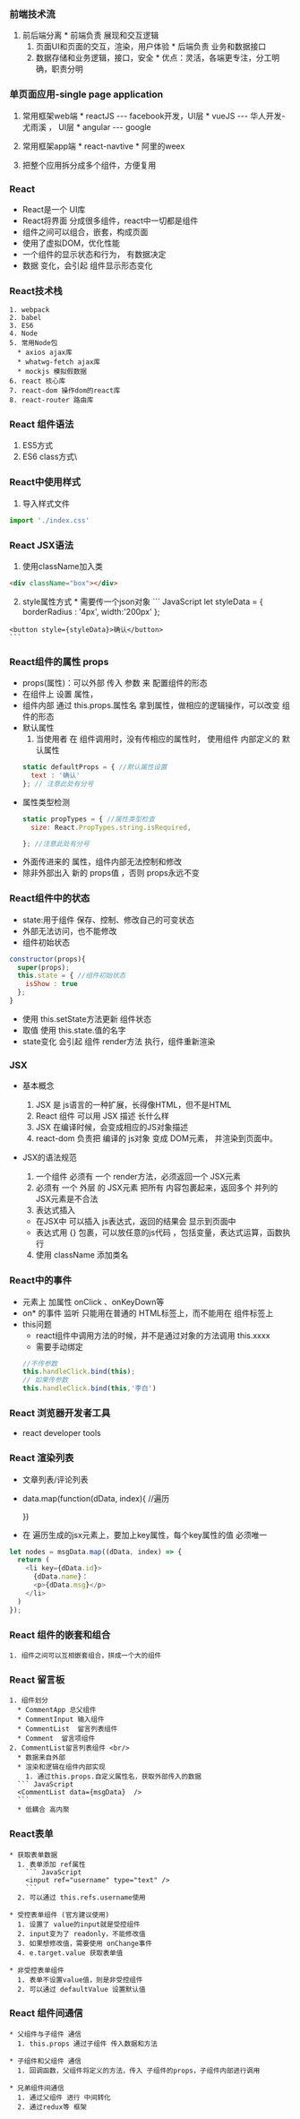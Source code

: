 ### 前端技术流
  1. 前后端分离
    * 前端负责 展现和交互逻辑
      1. 页面UI和页面的交互，渲染，用户体验
    * 后端负责 业务和数据接口
      1. 数据存储和业务逻辑，接口，安全
    * 优点：灵活，各端更专注，分工明确，职责分明

### 单页面应用-single page application
  1. 常用框架web端
    * reactJS --- facebook开发，UI层
    * vueJS  --- 华人开发-尤雨溪 ， UI层
    * angular --- google

  2. 常用框架app端
    * react-navtive
    * 阿里的weex
  3. 把整个应用拆分成多个组件，方便复用

### React
  * React是一个 UI库
  * React将界面 分成很多组件，react中一切都是组件
  * 组件之间可以组合，嵌套，构成页面
  * 使用了虚拟DOM，优化性能
  * 一个组件的显示状态和行为， 有数据决定
  * 数据 变化，会引起 组件显示形态变化

### React技术栈
    1. webpack
    2. babel
    3. ES6
    4. Node
    5. 常用Node包
      * axios ajax库
      * whatwg-fetch ajax库
      * mockjs 模拟假数据
    6. react 核心库
    7. react-dom 操作dom的react库
    8. react-router 路由库

### React 组件语法
  1. ES5方式
  2. ES6 class方式\

### React中使用样式
  1. 导入样式文件
  ``` JavaScript
  import './index.css'
  ```

### React JSX语法
  1. 使用className加入类
  ``` HTML
  <div className="box"></div>
  ```

  2. style属性方式
    * 需要传一个json对象
    ``` JavaScript
    let styleData = {
      borderRadius : '4px',
      width:'200px'
    };

    <button style={styleData}>确认</button>
    ```

### React组件的属性 props
  * props(属性)：可以外部 传入 参数 来 配置组件的形态
  * 在组件上 设置 属性，
  * 组件内部 通过 this.props.属性名 拿到属性，做相应的逻辑操作，可以改变 组件的形态
  * 默认属性
    1. 当使用者  在 组件调用时，没有传相应的属性时，
    使用组件 内部定义的 默认属性
    ```JavaScript
    static defaultProps = { //默认属性设置
      text : '确认'
    }; // 注意此处有分号

    ```
  * 属性类型检测
    ``` JavaScript
    static propTypes = { //属性类型检查
      size: React.PropTypes.string.isRequired,

    }; //注意此处有分号
    ```
  * 外面传进来的 属性，组件内部无法控制和修改
  * 除非外部出入 新的 props值 ，否则 props永远不变

###  React组件中的状态
  * state:用于组件 保存、控制、修改自己的可变状态
  * 外部无法访问，也不能修改
  * 组件初始状态
  ``` JavaScript
  constructor(props){
    super(props);
    this.state = { //组件初始状态
      isShow : true
    };
  }
  ```
  * 使用 this.setState方法更新 组件状态
  * 取值 使用 this.state.值的名字
  * state变化 会引起 组件 render方法 执行，组件重新渲染

### JSX
  * 基本概念
    1. JSX 是 js语言的一种扩展，长得像HTML，但不是HTML
    2. React 组件 可以用 JSX 描述 长什么样
    3. JSX 在编译时候，会变成相应的JS对象描述
    4. react-dom 负责把 编译的 js对象 变成 DOM元素，
    并渲染到页面中。

  * JSX的语法规范
    1. 一个组件 必须有 一个 render方法，必须返回一个
    JSX元素
    2. 必须有 一个 外层 的 JSX元素 把所有 内容包裹起来，返回多个 并列的 JSX元素是不合法
    3. 表达式插入
      * 在JSX中 可以插入 js表达式，返回的结果会 显示到页面中
      * 表达式用 {} 包裹，可以放任意的js代码
        ，包括变量，表达式运算，函数执行
    4. 使用 className 添加类名

### React中的事件
  * 元素上 加属性 onClick 、onKeyDown等
  * on* 的事件 监听 只能用在普通的 HTML标签上，而不能用在 组件标签上
  * this问题
    * react组件中调用方法的时候，并不是通过对象的方法调用 this.xxxx
    * 需要手动绑定
    ``` JavaScript
    //不传参数
    this.handleClick.bind(this);
    // 如果传参数
    this.handleClick.bind(this,'李白')
    ```
### React 浏览器开发者工具
  * react developer tools

### React 渲染列表
  * 文章列表/评论列表
  * data.map(function(dData, index){ //遍历

    })
  * 在 遍历生成的jsx元素上，要加上key属性，每个key属性的值 必须唯一
  ``` JavaScript
  let nodes = msgData.map((dData, index) => {
    return (
      <li key={dData.id}>
        {dData.name}：
        <p>{dData.msg}</p>
      </li>
    )
  });
  ```

### React 组件的嵌套和组合
    1. 组件之间可以互相嵌套组合，拼成一个大的组件

### React 留言板
    1. 组件划分
      * CommentApp 总父组件
      * CommentInput 输入组件
      * CommentList  留言列表组件
      * Comment  留言项组件
    2. CommentList留言列表组件 <br/>
      * 数据来自外部
      * 渲染和逻辑在组件内部实现
        1. 通过this.props.自定义属性名，获取外部传入的数据
      ``` JavaScript
      <CommentList data={msgData}  />
      ```
      * 低耦合 高内聚
### React表单
    * 获取表单数据
      1. 表单添加 ref属性
        ``` JavaScript
        <input ref="username" type="text" />
        ```
      2. 可以通过 this.refs.username使用

    * 受控表单组件 (官方建议使用)
      1. 设置了 value的input就是受控组件
      2. input变为了 readonly，不能修改值
      3. 如果想修改值，需要使用 onChange事件
      4. e.target.value 获取表单值

    * 非受控表单组件
      1. 表单不设置value值，则是非受控组件
      2. 可以通过 defaultValue 设置默认值


### React 组件间通信
    * 父组件与子组件 通信
      1. this.props 通过子组件 传入数据和方法

    * 子组件和父组件 通信
      1. 回调函数，父组件将定义的方法，传入 子组件的props，子组件内部进行调用

    * 兄弟组件间通信
      1. 通过父组件 进行 中间转化
      2. 通过redux等 框架
